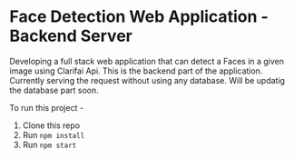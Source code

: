 # Face Detection Web Application - Backend Server
Developing a full stack web application that can detect a Faces in a given image using Clarifai Api. This is the backend part of the application.
Currently serving the request without using any database. Will be updatig the database part soon.

To run this project -
1. Clone this repo 
1. Run `npm install`
1. Run `npm start` <br/> 
